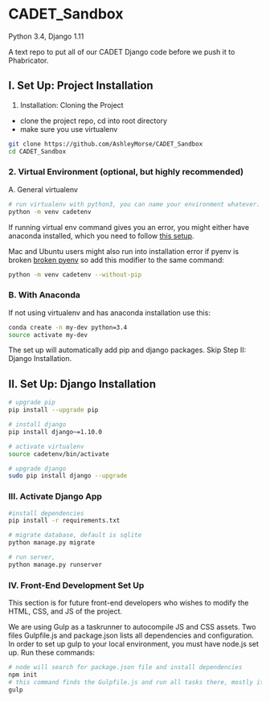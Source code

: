 # CADET_Sandbox
Python 3.4, Django 1.11

A text repo to put all of our CADET Django code before we push it to Phabricator. 

## I. Set Up: Project Installation 

1. Installation: Cloning the Project  
- clone the project repo, cd into root directory  
- make sure you use virtualenv    

```bash
git clone https://github.com/AshleyMorse/CADET_Sandbox  
cd CADET_Sandbox 
```

### 2. Virtual Environment (optional, but highly recommended)

A. General virtualenv 
```bash 
# run virtualenv with python3, you can name your environment whatever. This example, we call it *cadetenv*.  
python -m venv cadetenv   
```  
If running virtual env command gives you an error, you might either have anaconda installed, which you need to follow [this setup](https://uoa-eresearch.github.io/eresearch-cookbook/recipe/2014/11/20/conda/).  

Mac and Ubuntu users might also run into installation error if pyenv is broken [broken pyenv](https://stackoverflow.com/questions/26215790/venv-doesnt-create-activate-script-python3) so add this modifier to the same command:   
```bash
python -m venv cadetenv --without-pip 
```

### B. With Anaconda
If not using virtualenv and has anaconda installation use this:
```bash   
conda create -n my-dev python=3.4
source activate my-dev
```

The set up will automatically add pip and django packages.  Skip Step II: Django Installation.

## II. Set Up: Django Installation  

```bash
# upgrade pip
pip install --upgrade pip

# install django 
pip install django~=1.10.0 

# activate virtualenv  
source cadetenv/bin/activate  

# upgrade django
sudo pip install django --upgrade 
```

### III. Activate Django App

```bash
#install dependencies
pip install -r requirements.txt

# migrate database, default is sqlite
python manage.py migrate 

# run server,
python manage.py runserver
```

### IV. Front-End Development Set Up

This section is for future front-end developers who wishes to modify the HTML,
CSS, and JS of the project.


We are using Gulp as a taskrunner to autocompile JS and CSS assets.  Two files
Gulpfile.js and package.json lists all dependencies and configuration.  In
order to set up gulp to your local environment, you must have node.js set up.
Run these commands:

```bash
# node will search for package.json file and install dependencies
npm init
# this command finds the Gulpfile.js and run all tasks there, mostly it tells gulp to compile and minify all js and sass files in teh assets directory
gulp

```







